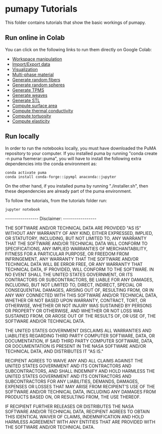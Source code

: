# pumapy Tutorials
This folder contains tutorials that show the basic workings of pumapy. 

## Run online in Colab
You can click on the following links to run them directly on Google Colab:

- [Workspace manipulation](https://colab.research.google.com/github/nasa/puma/blob/main/python/tutorials/tutorial_workspace_manipulation.ipynb)
- [Import/Export data](https://colab.research.google.com/github/nasa/puma/blob/main/python/tutorials/tutorial_import_export.ipynb)
- [Visualization](https://colab.research.google.com/github/nasa/puma/blob/main/python/tutorials/tutorial_visualization.ipynb)
- [Multi-phase material](https://colab.research.google.com/github/nasa/puma/blob/main/python/tutorials/tutorial_multi_phase.ipynb)
- [Generate random fibers](https://colab.research.google.com/github/nasa/puma/blob/main/python/tutorials/tutorial_generate_random_fibers.ipynb)
- [Generate random spheres](https://colab.research.google.com/github/nasa/puma/blob/main/python/tutorials/tutorial_generate_random_spheres.ipynb)
- [Generate TPMS](https://colab.research.google.com/github/nasa/puma/blob/main/python/tutorials/tutorial_generate_tpms.ipynb)
- [Generate weaves](https://colab.research.google.com/github/nasa/puma/blob/main/python/tutorials/tutorial_generate_weaves.ipynb)
- [Generate STL](https://colab.research.google.com/github/nasa/puma/blob/main/python/tutorials/tutorial_generate_STL.ipynb)
- [Compute surface area](https://colab.research.google.com/github/nasa/puma/blob/main/python/tutorials/tutorial_surface_area.ipynb)
- [Compute thermal conductivity](https://colab.research.google.com/github/nasa/puma/blob/main/python/tutorials/tutorial_thermalconductivity.ipynb)
- [Compute tortuosity](https://colab.research.google.com/github/nasa/puma/blob/main/python/tutorials/tutorial_tortuosity_continuum.ipynb)
- [Compute elasticity](https://colab.research.google.com/github/nasa/puma/blob/main/python/tutorials/tutorial_elasticity.ipynb)

## Run locally
In order to run the notebooks locally, you must have downloaded the PuMA repository to your computer. If you installed puma by running "conda create -n puma fsemerar::puma", you will have to install the following extra dependencies into the conda environment as: 

    conda activate puma
    conda install conda-forge::ipympl anaconda::jupyter

On the other hand, if you installed puma by running "./installer.sh", then these dependencies are already part of the puma environment. 

To follow the tutorials, from the tutorials folder run:

    jupyter notebook


----------------- Disclaimer: -----------------

THE SOFTWARE AND/OR TECHNICAL DATA ARE PROVIDED "AS IS" WITHOUT ANY WARRANTY OF ANY KIND, EITHER EXPRESSED, IMPLIED, OR STATUTORY, INCLUDING, BUT NOT LIMITED TO, ANY WARRANTY THAT THE SOFTWARE AND/OR TECHNICAL DATA WILL CONFORM TO  SPECIFICATIONS, ANY IMPLIED WARRANTIES OF MERCHANTABILITY, FITNESS FOR A PARTICULAR PURPOSE, OR FREEDOM FROM  INFRINGEMENT, ANY WARRANTY THAT THE SOFTWARE AND/OR TECHNICAL DATA WILL BE ERROR FREE, OR ANY WARRANTY THAT  TECHNICAL DATA, IF PROVIDED, WILL CONFORM TO THE SOFTWARE.  IN NO EVENT SHALL THE UNITED STATES GOVERNMENT, OR ITS  CONTRACTORS OR SUBCONTRACTORS, BE LIABLE FOR ANY DAMAGES, INCLUDING, BUT NOT LIMITED TO, DIRECT, INDIRECT, SPECIAL OR  CONSEQUENTIAL DAMAGES, ARISING OUT OF, RESULTING FROM, OR IN ANY WAY CONNECTED WITH THIS SOFTWARE AND/OR TECHNICAL DATA, WHETHER OR NOT BASED UPON WARRANTY, CONTRACT, TORT, OR OTHERWISE, WHETHER OR NOT INJURY WAS SUSTAINED BY PERSONS OR  PROPERTY OR OTHERWISE, AND WHETHER OR NOT LOSS WAS SUSTAINED FROM, OR AROSE OUT OF THE RESULTS OF, OR USE OF, THE SOFTWARE AND/OR TECHNICAL DATA.
 
THE UNITED STATES GOVERNMENT DISCLAIMS ALL WARRANTIES AND LIABILITIES REGARDING THIRD PARTY COMPUTER SOFTWARE,  DATA, OR DOCUMENTATION, IF  SAID THIRD PARTY COMPUTER SOFTWARE, DATA, OR DOCUMENTATION IS PRESENT IN THE NASA SOFTWARE  AND/OR TECHNICAL DATA, AND DISTRIBUTES IT "AS IS."

RECIPIENT AGREES TO WAIVE ANY AND ALL CLAIMS AGAINST THE UNITED STATES GOVERNMENT AND ITS CONTRACTORS AND  SUBCONTRACTORS, AND SHALL INDEMNIFY AND HOLD HARMLESS THE UNITED STATES GOVERNMENT AND ITS CONTRACTORS AND  SUBCONTRACTORS FOR ANY LIABILITIES, DEMANDS, DAMAGES, EXPENSES OR LOSSES THAT MAY ARISE FROM RECIPIENT'S USE OF THE SOFTWARE AND/OR TECHNICAL DATA, INCLUDING ANY DAMAGES FROM PRODUCTS BASED ON, OR RESULTING FROM, THE USE THEREOF.

IF RECIPIENT FURTHER RELEASES OR DISTRIBUTES THE NASA SOFTWARE AND/OR TECHNICAL DATA, RECIPIENT AGREES TO OBTAIN THIS IDENTICAL WAIVER OF CLAIMS, INDEMNIFICATION AND HOLD HARMLESS AGREEMENT WITH ANY ENTITIES THAT ARE PROVIDED WITH THE SOFTWARE  AND/OR TECHNICAL DATA.
